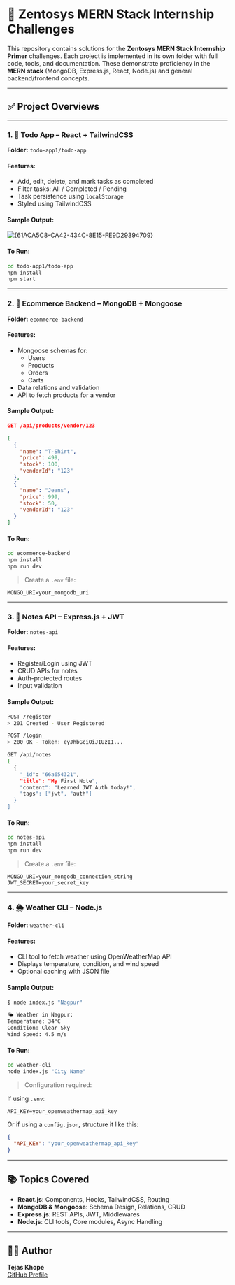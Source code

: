 
# 🚀 Zentosys MERN Stack Internship Challenges

This repository contains solutions for the **Zentosys MERN Stack Internship Primer** challenges. Each project is implemented in its own folder with full code, tools, and documentation. These demonstrate proficiency in the **MERN stack** (MongoDB, Express.js, React, Node.js) and general backend/frontend concepts.

---

## ✅ Project Overviews

---

### 1. 📝 Todo App – React + TailwindCSS

**Folder:** `todo-app1/todo-app`

#### Features:
- Add, edit, delete, and mark tasks as completed
- Filter tasks: All / Completed / Pending
- Task persistence using `localStorage`
- Styled using TailwindCSS

#### Sample Output:
![{61ACA5C8-CA42-434C-8E15-FE9D29394709}](https://github.com/user-attachments/assets/e62aa07f-11f8-4cda-804d-c1141a64f98d)


#### To Run:

```bash
cd todo-app1/todo-app
npm install
npm start
```

---

### 2. 🛒 Ecommerce Backend – MongoDB + Mongoose

**Folder:** `ecommerce-backend`

#### Features:
- Mongoose schemas for:
  - Users
  - Products
  - Orders
  - Carts
- Data relations and validation
- API to fetch products for a vendor

#### Sample Output:
```json
GET /api/products/vendor/123

[
  {
    "name": "T-Shirt",
    "price": 499,
    "stock": 100,
    "vendorId": "123"
  },
  {
    "name": "Jeans",
    "price": 999,
    "stock": 50,
    "vendorId": "123"
  }
]
```

#### To Run:

```bash
cd ecommerce-backend
npm install
npm run dev
```

> Create a `.env` file:

```
MONGO_URI=your_mongodb_uri
```

---

### 3. 🔐 Notes API – Express.js + JWT

**Folder:** `notes-api`

#### Features:
- Register/Login using JWT
- CRUD APIs for notes
- Auth-protected routes
- Input validation

#### Sample Output:
```bash
POST /register
> 201 Created - User Registered

POST /login
> 200 OK - Token: eyJhbGciOiJIUzI1...

GET /api/notes
[
  {
    "_id": "66a654321",
    "title": "My First Note",
    "content": "Learned JWT Auth today!",
    "tags": ["jwt", "auth"]
  }
]
```

#### To Run:

```bash
cd notes-api
npm install
npm run dev
```

> Create a `.env` file:

```
MONGO_URI=your_mongodb_connection_string
JWT_SECRET=your_secret_key
```

---

### 4. 🌦 Weather CLI – Node.js

**Folder:** `weather-cli`

#### Features:
- CLI tool to fetch weather using OpenWeatherMap API
- Displays temperature, condition, and wind speed
- Optional caching with JSON file

#### Sample Output:
```bash
$ node index.js "Nagpur"

🌤 Weather in Nagpur:
Temperature: 34°C
Condition: Clear Sky
Wind Speed: 4.5 m/s
```

#### To Run:

```bash
cd weather-cli
node index.js "City Name"
```

> Configuration required:

If using `.env`:
```
API_KEY=your_openweathermap_api_key
```

Or if using a `config.json`, structure it like this:
```json
{
  "API_KEY": "your_openweathermap_api_key"
}
```

---

## 📚 Topics Covered

- **React.js**: Components, Hooks, TailwindCSS, Routing
- **MongoDB & Mongoose**: Schema Design, Relations, CRUD
- **Express.js**: REST APIs, JWT, Middlewares
- **Node.js**: CLI tools, Core modules, Async Handling

---

## 🙋‍♂️ Author

**Tejas Khope**  
[GitHub Profile](https://github.com/Tejaskhope21)

